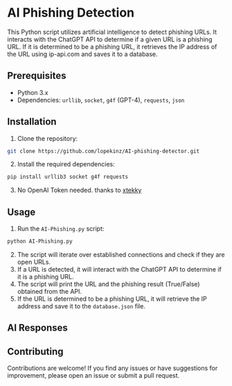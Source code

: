 # AI Phishing Detection

This Python script utilizes artificial intelligence to detect phishing URLs. It interacts with the ChatGPT API to determine if a given URL is a phishing URL. If it is determined to be a phishing URL, it retrieves the IP address of the URL using ip-api.com and saves it to a database.

## Prerequisites

- Python 3.x
- Dependencies: `urllib`, `socket`, `g4f` (GPT-4), `requests`, `json`

## Installation

1. Clone the repository:

```bash
git clone https://github.com/lopekinz/AI-phishing-detector.git
```

2. Install the required dependencies:

```bash
pip install urllib3 socket g4f requests
```

3. No OpenAI Token needed. thanks to [xtekky](https://github.com/xtekky/gpt4free)

## Usage

1. Run the `AI-Phishing.py` script:

```bash
python AI-Phishing.py
```

2. The script will iterate over established connections and check if they are open URLs.
3. If a URL is detected, it will interact with the ChatGPT API to determine if it is a phishing URL.
4. The script will print the URL and the phishing result (True/False) obtained from the API.
5. If the URL is determined to be a phishing URL, it will retrieve the IP address and save it to the `database.json` file.


## AI Responses
## Contributing

Contributions are welcome! If you find any issues or have suggestions for improvement, please open an issue or submit a pull request.

